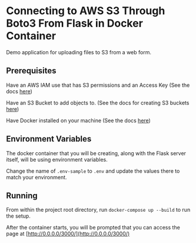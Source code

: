 # Connecting to AWS S3 Through Boto3 From Flask in Docker Container
Demo application for uploading files to S3 from a web form.

## Prerequisites
Have an AWS IAM use that has S3 permissions and an Access Key (See the docs [here](https://docs.aws.amazon.com/IAM/latest/UserGuide/id_credentials_access-keys.html))

Have an S3 Bucket to add objects to. (See the docs for creating S3 buckets [here](https://docs.aws.amazon.com/quickstarts/latest/s3backup/step-1-create-bucket.html))

Have Docker installed on your machine (See the docs [here](https://docs.docker.com/v17.09/engine/installation/))

## Environment Variables
The docker container that you will be creating, along with the Flask server itself, will be using environment variables.

Change the name of `.env-sample` to `.env` and update the values there to match your environment.

## Running
From within the project root directory, run `docker-compose up --build` to run the setup.

After the container starts, you will be prompted that you can access the page at [http://0.0.0.0/3000/](http://0.0.0.0/3000/)